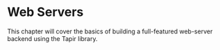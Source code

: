 # Web Servers

This chapter will cover the basics of building a full-featured web-server
backend using the Tapir library.
